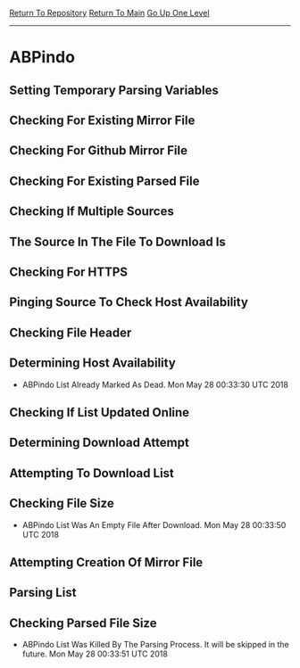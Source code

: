 [Return To Repository](https://github.com/deathbybandaid/piholeparser/)
[Return To Main](https://github.com/deathbybandaid/piholeparser/blob/master/RecentRunLogs/Mainlog.md)
[Go Up One Level](https://github.com/deathbybandaid/piholeparser/blob/master/RecentRunLogs/TopLevelScripts/30-Processing-External-Blacklists.md)
____________________________________
# ABPindo
## Setting Temporary Parsing Variables
## Checking For Existing Mirror File
## Checking For Github Mirror File
## Checking For Existing Parsed File
## Checking If Multiple Sources
## The Source In The File To Download Is
## Checking For HTTPS
## Pinging Source To Check Host Availability
## Checking File Header
## Determining Host Availability
* ABPindo List Already Marked As Dead. Mon May 28 00:33:30 UTC 2018
## Checking If List Updated Online
## Determining Download Attempt
## Attempting To Download List
## Checking File Size
* ABPindo List Was An Empty File After Download. Mon May 28 00:33:50 UTC 2018
## Attempting Creation Of Mirror File
## Parsing List
## Checking Parsed File Size
* ABPindo List Was Killed By The Parsing Process. It will be skipped in the future. Mon May 28 00:33:51 UTC 2018
